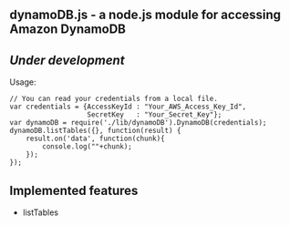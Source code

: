 ## dynamoDB.js - a node.js module for accessing Amazon DynamoDB
## *Under development*
Usage:

    // You can read your credentials from a local file.
    var credentials = {AccessKeyId : "Your_AWS_Access_Key_Id", 
                       SecretKey   : "Your_Secret_Key"}; 
    var dynamoDB = require('./lib/dynamoDB').DynamoDB(credentials);
    dynamoDB.listTables({}, function(result) {
        result.on('data', function(chunk){
            console.log(""+chunk);
        });
    });

## Implemented features
* listTables

